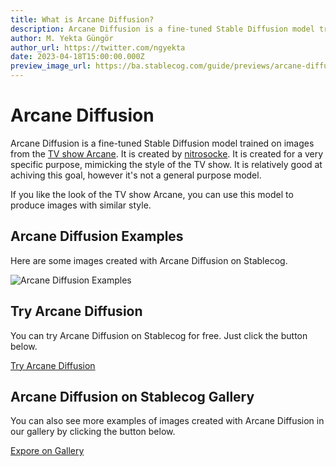 ```yaml
---
title: What is Arcane Diffusion?
description: Arcane Diffusion is a fine-tuned Stable Diffusion model trained on images from the TV show Arcane.
author: M. Yekta Güngör
author_url: https://twitter.com/ngyekta
date: 2023-04-18T15:00:00.000Z
preview_image_url: https://ba.stablecog.com/guide/previews/arcane-diffusion.jpg
---
```


# Arcane Diffusion

Arcane Diffusion is a fine-tuned Stable Diffusion model trained on images from the [TV show Arcane](https://www.imdb.com/title/tt11126994/). It is created by [nitrosocke](https://huggingface.co/nitrosocke). It is created for a very specific purpose, mimicking the style of the TV show. It is relatively good at achiving this goal, however it's not a general purpose model.

If you like the look of the TV show Arcane, you can use this model to produce images with similar style.

## Arcane Diffusion Examples

Here are some images created with Arcane Diffusion on Stablecog.

![Arcane Diffusion Examples](https://ba.stablecog.com/guide/models/arcane-diffusion.jpg)<!--rehype:width=2560&height=4480-->

## Try Arcane Diffusion

You can try Arcane Diffusion on Stablecog for free. Just click the button below.

[Try Arcane Diffusion](https://stablecog.com/?mi=36d9d835-646f-4fc7-b9fe-98654464bf8e&adv=true)<!--rehype:button=true-->

## Arcane Diffusion on Stablecog Gallery

You can also see more examples of images created with Arcane Diffusion in our gallery by clicking the button below.

[Expore on Gallery](https://stablecog.com/gallery?mi=36d9d835-646f-4fc7-b9fe-98654464bf8e)<!--rehype:button=true-->
